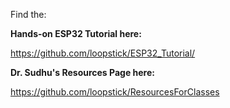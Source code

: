 Find the:

**Hands-on ESP32 Tutorial here:**

https://github.com/loopstick/ESP32_Tutorial/


**Dr. Sudhu's Resources Page here:**

https://github.com/loopstick/ResourcesForClasses
